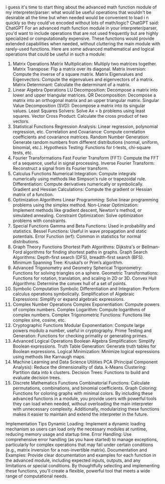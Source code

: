 i guess it's time to start thing about the advanced math function module of my interpreter/parser: what would be useful operations that wouldn't be desirable all the time but when needed would be convenient to load i n quickly so they could've encoded without lots of math/logic?
ChatGPT said:
ChatGPT
For an advanced math function module in your interpreter/parser, you'd want to include operations that are not used frequently but are highly specialized or computationally expensive. These functions would provide extended capabilities when needed, without cluttering the main module with rarely-used functions. Here are some advanced mathematical and logical operations that could be useful in such a module:

1. Matrix Operations
Matrix Multiplication: Multiply two matrices together.
Matrix Transpose: Flip a matrix over its diagonal.
Matrix Inversion: Compute the inverse of a square matrix.
Matrix Eigenvalues and Eigenvectors: Compute the eigenvalues and eigenvectors of a matrix.
Matrix Determinant: Calculate the determinant of a matrix.
2. Linear Algebra Operations
LU Decomposition: Decompose a matrix into lower and upper triangular matrices.
QR Decomposition: Decompose a matrix into an orthogonal matrix and an upper triangular matrix.
Singular Value Decomposition (SVD): Decompose a matrix into its singular values.
Least Squares Solvers: Solve Ax = b problems using least squares.
Vector Cross Product: Calculate the cross product of two vectors.
3. Statistical Functions
Regression Analysis: Linear regression, polynomial regression, etc.
Correlation and Covariance: Compute correlation coefficients and covariance matrices.
Random Number Generation: Generate random numbers from different distributions (normal, uniform, binomial, etc.).
Hypothesis Testing: Functions for t-tests, chi-square tests, etc.
4. Fourier Transformations
Fast Fourier Transform (FFT): Compute the FFT of a sequence, useful in signal processing.
Inverse Fourier Transform: Reconstruct a signal from its Fourier transform.
5. Calculus Functions
Numerical Integration: Compute integrals numerically using methods like Simpson's rule or trapezoidal rule.
Differentiation: Compute derivatives numerically or symbolically.
Gradient and Hessian Calculations: Compute the gradient or Hessian matrix of a function.
6. Optimization Algorithms
Linear Programming: Solve linear programming problems using the simplex method.
Non-Linear Optimization: Implement methods like gradient descent, Newton's method, or simulated annealing.
Constraint Optimization: Solve optimization problems with constraints.
7. Special Functions
Gamma and Beta Functions: Used in probability and statistics.
Bessel Functions: Useful in wave propagation and static potentials.
Error Function (erf): Common in statistics for normal distributions.
8. Graph Theory Functions
Shortest Path Algorithms: Dijkstra's or Bellman-Ford algorithms for finding shortest paths in graphs.
Graph Search Algorithms: Depth-first search (DFS), breadth-first search (BFS).
Minimum Spanning Tree: Kruskal’s or Prim’s algorithm.
9. Advanced Trigonometry and Geometry
Spherical Trigonometry: Functions for solving triangles on a sphere.
Geometric Transformations: Functions for rotation, translation, and scaling in 2D or 3D.
Convex Hull Algorithms: Determine the convex hull of a set of points.
10. Symbolic Computation
Symbolic Differentiation and Integration: Perform calculus operations symbolically.
Simplification of Algebraic Expressions: Simplify or expand algebraic expressions.
11. Complex Number Operations
Complex Exponentiation: Compute powers of complex numbers.
Complex Logarithm: Compute logarithms of complex numbers.
Complex Trigonometric Functions: Functions like complex sine, cosine, etc.
12. Cryptographic Functions
Modular Exponentiation: Compute large powers modulo a number, useful in cryptography.
Prime Testing and Generation: Functions for checking primality or generating primes.
13. Advanced Logical Operations
Boolean Algebra Simplification: Simplify Boolean expressions.
Truth Table Generation: Generate truth tables for Boolean expressions.
Logical Minimization: Minimize logical expressions using methods like Karnaugh maps.
14. Machine Learning and Data Science Utilities
PCA (Principal Component Analysis): Reduce the dimensionality of data.
k-Means Clustering: Partition data into k clusters.
Decision Trees: Functions to build and evaluate decision trees.
15. Discrete Mathematics Functions
Combinatorial Functions: Calculate permutations, combinations, and binomial coefficients.
Graph Coloring: Functions for coloring graphs with minimal colors.
By including these advanced functions in a module, you provide users with powerful tools they can load when needed, without overloading the main interpreter with unnecessary complexity. Additionally, modularizing these functions makes it easier to maintain and extend the interpreter in the future.

Implementation Tips
Dynamic Loading: Implement a dynamic loading mechanism so users can load only the necessary modules at runtime, reducing memory usage and startup time.
Error Handling: Use comprehensive error handling (as you have started) to manage exceptions, particularly for complex operations that may fail under certain conditions (e.g., matrix inversion for a non-invertible matrix).
Documentation and Examples: Provide clear documentation and examples for each function in the advanced module, including expected inputs, outputs, and any limitations or special conditions.
By thoughtfully selecting and implementing these functions, you'll create a flexible, powerful tool that meets a wide range of computational needs.
